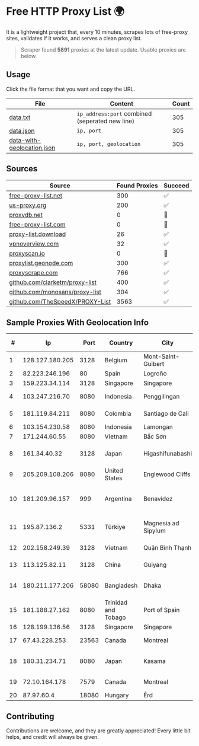 
# Free HTTP Proxy List 🌍

It is a lightweight project that, every 10 minutes, scrapes lots of free-proxy sites, validates if it works, and serves a clean proxy list.


> Scraper found **5891** proxies at the latest update. Usable proxies are below.

## Usage

Click the file format that you want and copy the URL.


|File|Content|Count|
|----|-------|-----|
|[data.txt](https://raw.githubusercontent.com/themiralay/Proxy-List-World/master/data.txt)|`ip_address:port` combined (seperated new line)|305|
|[data.json](https://raw.githubusercontent.com/themiralay/Proxy-List-World/master/data.json)|`ip, port`|305|
|[data-with-geolocation.json](https://raw.githubusercontent.com/themiralay/Proxy-List-World/master/data-with-geolocation.json)|`ip, port, geolocation`|305|

## Sources

|Source|Found Proxies|Succeed|
|------|-------------|-------|
|[free-proxy-list.net](https://free-proxy-list.net)|300|✅|
|[us-proxy.org](https://www.us-proxy.org)|200|✅|
|[proxydb.net](http://proxydb.net)|0|🚫|
|[free-proxy-list.com](https://free-proxy-list.com/?page=&port=&type%5B%5D=http&type%5B%5D=https&up_time=0&search=Search)|0|🚫|
|[proxy-list.download](https://www.proxy-list.download/HTTP)|26|✅|
|[vpnoverview.com](https://vpnoverview.com/privacy/anonymous-browsing/free-proxy-servers)|32|✅|
|[proxyscan.io](https://www.proxyscan.io)|0|🚫|
|[proxylist.geonode.com](https://proxylist.geonode.com/api/proxy-list?limit=300&page=1&sort_by=lastChecked&sort_type=desc&protocols=http,https)|300|✅|
|[proxyscrape.com](https://api.proxyscrape.com/v2/?request=displayproxies&protocol=http&timeout=10000&country=all&ssl=all&anonymity=all)|766|✅|
|[github.com/clarketm/proxy-list](https://raw.githubusercontent.com/clarketm/proxy-list/master/proxy-list-raw.txt)|400|✅|
|[github.com/monosans/proxy-list](https://raw.githubusercontent.com/monosans/proxy-list/main/proxies/http.txt)|304|✅|
|[github.com/TheSpeedX/PROXY-List](https://raw.githubusercontent.com/TheSpeedX/PROXY-List/master/http.txt)|3563|✅|


## Sample Proxies With Geolocation Info

|#|Ip|Port|Country|City|Internet Service Provider|
|-|--|----|-------|----|-------------------------|
|1|128.127.180.205|3128|Belgium|Mont-Saint-Guibert|THGNET-VPS|
|2|82.223.246.196|80|Spain|Logroño|arsys.es|
|3|159.223.34.114|3128|Singapore|Singapore|DigitalOcean, LLC|
|4|103.247.216.70|8080|Indonesia|Penggilingan|PT. Parsaoran Global Datatrans|
|5|181.119.84.211|8080|Colombia|Santiago de Cali|IFX Networks Argentina S.R.L|
|6|103.154.230.58|8080|Indonesia|Lamongan|DIGITNET|
|7|171.244.60.55|8080|Vietnam|Bắc Sơn|VIETEL|
|8|161.34.40.32|3128|Japan|Higashifunabashi|NTT PC Communications, Inc.|
|9|205.209.108.206|8080|United States|Englewood Cliffs|Interserver, Inc|
|10|181.209.96.157|999|Argentina|Benavídez|ARSAT - Empresa Argentina de Soluciones Satelitales S.A|
|11|195.87.136.2|5331|Türkiye|Magnesia ad Sipylum|Vodafone NET Iletisim Hizmetleri Anonim Sirketi|
|12|202.158.249.39|3128|Vietnam|Quận Bình Thạnh|Phu Hai Computer Co., Ltd|
|13|113.125.82.11|3128|China|Guiyang|Cloud Computing Corporation|
|14|180.211.177.206|58080|Bangladesh|Dhaka|Bangladesh Telecommunications Company Ltd.|
|15|181.188.27.162|8080|Trinidad and Tobago|Port of Spain|Columbus Communications Trinidad Limited.|
|16|128.199.136.56|3128|Singapore|Singapore|DigitalOcean, LLC|
|17|67.43.228.253|23563|Canada|Montreal|GloboTech Communications|
|18|180.31.234.71|8080|Japan|Kasama|NTT Communications Corporation|
|19|72.10.164.178|7579|Canada|Montreal|GloboTech Communications|
|20|87.97.60.4|18080|Hungary|Érd|INVITEL Zrt|



## Contributing

Contributions are welcome, and they are greatly appreciated! Every
little bit helps, and credit will always be given.

